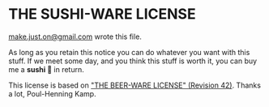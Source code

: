 # THE SUSHI-WARE LICENSE

<make.just.on@gmail.com> wrote this file.

As long as you retain this notice you can do whatever you want
with this stuff. If we meet some day, and you think this stuff
is worth it, you can buy me a **sushi 🍣** in return.

This license is based on ["THE BEER-WARE LICENSE" (Revision 42)](https://people.freebsd.org/~phk/).
Thanks a lot, Poul-Henning Kamp.
